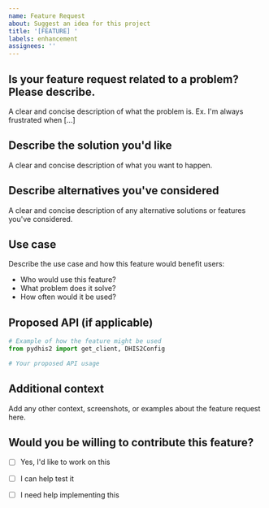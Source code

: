 ```yaml
---
name: Feature Request
about: Suggest an idea for this project
title: '[FEATURE] '
labels: enhancement
assignees: ''
---
```


## Is your feature request related to a problem? Please describe.
A clear and concise description of what the problem is. Ex. I'm always frustrated when [...]

## Describe the solution you'd like
A clear and concise description of what you want to happen.

## Describe alternatives you've considered
A clear and concise description of any alternative solutions or features you've considered.

## Use case
Describe the use case and how this feature would benefit users:
- Who would use this feature?
- What problem does it solve?
- How often would it be used?

## Proposed API (if applicable)
```python
# Example of how the feature might be used
from pydhis2 import get_client, DHIS2Config

# Your proposed API usage
```

## Additional context
Add any other context, screenshots, or examples about the feature request here.

## Would you be willing to contribute this feature?
- [ ] Yes, I'd like to work on this
- [ ] I can help test it
- [ ] I need help implementing this

